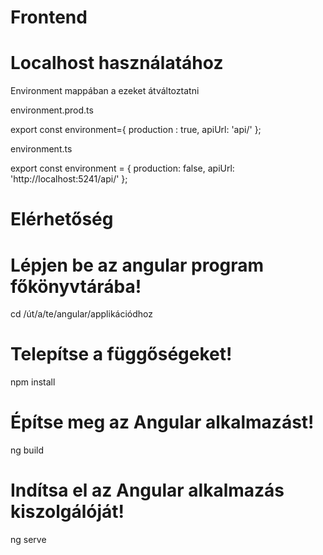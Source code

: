 # Frontend
# Localhost használatához
Environment mappában a ezeket átváltoztatni

environment.prod.ts

export const environment={
    production : true,
    apiUrl: 'api/'
};


environment.ts

export const environment = {
    production: false,
    apiUrl: 'http://localhost:5241/api/'
  };
# Elérhetőség

# Lépjen be az angular program főkönyvtárába!
cd /út/a/te/angular/applikációdhoz

# Telepítse a függőségeket! 
npm install

# Építse meg az Angular alkalmazást!
ng build

# Indítsa el az Angular alkalmazás kiszolgálóját!
ng serve

